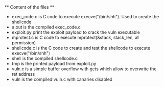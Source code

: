 ** Content of the files **
- exec_code.c is C code to execute execve("/bin/shh"). Used to create the shellcode
- a.out is the compiled exec_code.c
- exploit.py print the exploit payload to crack the vuln executable
- mprotect.c is C code to execute mprotect(&stack, stack_len, all permission)
- shellcode.c is the C code to create and test the shellcode to execute execve("/bin/shh")
- shell is the compiled shellcode.c
- tmp is the printed payload from exploit.py
- vuln.c is a simple buffer overflow with gets which allow to overwrite the ret address
- vuln is the compiled vuln.c with canaries disabled
